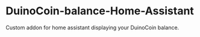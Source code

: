 # DuinoCoin-balance-Home-Assistant
Custom addon for home assistant displaying your DuinoCoin balance.
